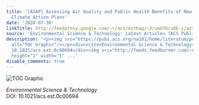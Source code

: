 ```yaml
---
title: '[ASAP] Assessing Air Quality and Public Health Benefits of New York City’s
  Climate Action Plans'
date: '2020-07-30'
linkTitle: http://feedproxy.google.com/~r/acs/esthag/~3/uaGf6ruOE-s/acs.est.0c00694
source: 'Environmental Science & Technology: Latest Articles (ACS Publications)'
description: '<p><img src="https://pubs.acs.org/na101/home/literatum/publisher/achs/journals/content/esthag/0/esthag.ahead-of-print/acs.est.0c00694/20200730/images/medium/es0c00694_0004.gif"
  alt="TOC Graphic"/></p><div><cite>Environmental Science & Technology</cite></div><div>DOI:
  10.1021/acs.est.0c00694</div><img src="http://feeds.feedburner.com/~r/acs/esthag/~4/uaGf6ruOE-s"
  height="1" width="1" ...'
disable_comments: true
---
```

<p><img src="https://pubs.acs.org/na101/home/literatum/publisher/achs/journals/content/esthag/0/esthag.ahead-of-print/acs.est.0c00694/20200730/images/medium/es0c00694_0004.gif" alt="TOC Graphic"/></p><div><cite>Environmental Science & Technology</cite></div><div>DOI: 10.1021/acs.est.0c00694</div><img src="http://feeds.feedburner.com/~r/acs/esthag/~4/uaGf6ruOE-s" height="1" width="1" ...